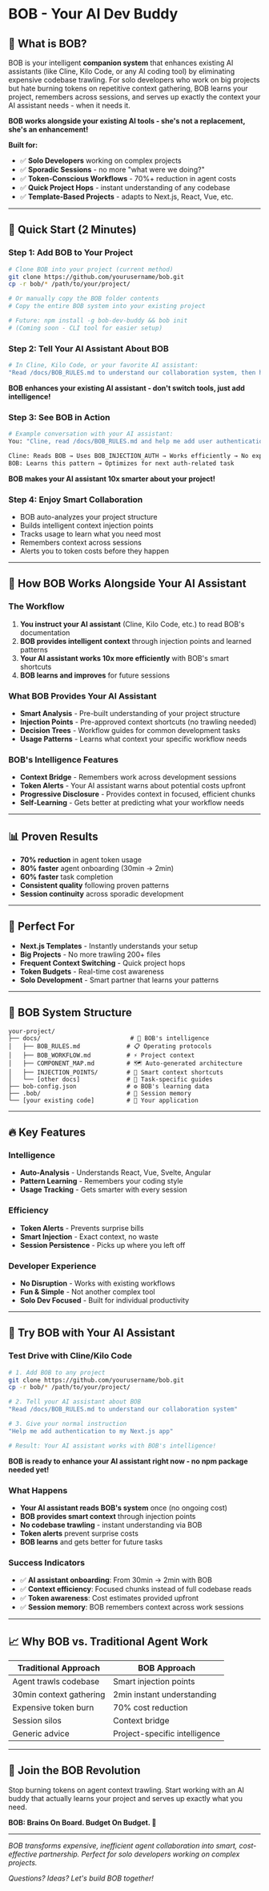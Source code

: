 # BOB - Your AI Dev Buddy

## 🎯 **What is BOB?**

BOB is your intelligent **companion system** that enhances existing AI assistants (like Cline, Kilo Code, or any AI coding tool) by eliminating expensive codebase trawling. For solo developers who work on big projects but hate burning tokens on repetitive context gathering, BOB learns your project, remembers across sessions, and serves up exactly the context your AI assistant needs - when it needs it.

**BOB works alongside your existing AI tools - she's not a replacement, she's an enhancement!**

**Built for:**
- ✅ **Solo Developers** working on complex projects
- ✅ **Sporadic Sessions** - no more "what were we doing?"
- ✅ **Token-Conscious Workflows** - 70%+ reduction in agent costs
- ✅ **Quick Project Hops** - instant understanding of any codebase
- ✅ **Template-Based Projects** - adapts to Next.js, React, Vue, etc.

---

## 🚀 **Quick Start (2 Minutes)**

### Step 1: Add BOB to Your Project
```bash
# Clone BOB into your project (current method)
git clone https://github.com/yourusername/bob.git
cp -r bob/* /path/to/your/project/

# Or manually copy the BOB folder contents
# Copy the entire BOB system into your existing project

# Future: npm install -g bob-dev-buddy && bob init
# (Coming soon - CLI tool for easier setup)
```

### Step 2: Tell Your AI Assistant About BOB
```bash
# In Cline, Kilo Code, or your favorite AI assistant:
"Read /docs/BOB_RULES.md to understand our collaboration system, then help me: [your task]"
```

**BOB enhances your existing AI assistant - don't switch tools, just add intelligence!**

### Step 3: See BOB in Action
```bash
# Example conversation with your AI assistant:
You: "Cline, read /docs/BOB_RULES.md and help me add user authentication to my Next.js app"

Cline: Reads BOB → Uses BOB_INJECTION_AUTH → Works efficiently → No expensive trawling
BOB: Learns this pattern → Optimizes for next auth-related task
```

**BOB makes your AI assistant 10x smarter about your project!**

### Step 4: Enjoy Smart Collaboration
- BOB auto-analyzes your project structure
- Builds intelligent context injection points
- Tracks usage to learn what you need most
- Remembers context across sessions
- Alerts you to token costs before they happen

---

## 🤖 **How BOB Works Alongside Your AI Assistant**

### The Workflow
1. **You instruct your AI assistant** (Cline, Kilo Code, etc.) to read BOB's documentation
2. **BOB provides intelligent context** through injection points and learned patterns
3. **Your AI assistant works 10x more efficiently** with BOB's smart shortcuts
4. **BOB learns and improves** for future sessions

### What BOB Provides Your AI Assistant
- **Smart Analysis** - Pre-built understanding of your project structure
- **Injection Points** - Pre-approved context shortcuts (no trawling needed)
- **Decision Trees** - Workflow guides for common development tasks
- **Usage Patterns** - Learns what context your specific workflow needs

### BOB's Intelligence Features
- **Context Bridge** - Remembers work across development sessions
- **Token Alerts** - Your AI assistant warns about potential costs upfront
- **Progressive Disclosure** - Provides context in focused, efficient chunks
- **Self-Learning** - Gets better at predicting what your workflow needs

---

## 📊 **Proven Results**
- **70% reduction** in agent token usage
- **80% faster** agent onboarding (30min → 2min)
- **60% faster** task completion
- **Consistent quality** following proven patterns
- **Session continuity** across sporadic development

---

## 🎯 **Perfect For**
- **Next.js Templates** - Instantly understands your setup
- **Big Projects** - No more trawling 200+ files
- **Frequent Context Switching** - Quick project hops
- **Token Budgets** - Real-time cost awareness
- **Solo Development** - Smart partner that learns your patterns

---

## 📁 **BOB System Structure**

```
your-project/
├── docs/                         # 🤖 BOB's intelligence
│   ├── BOB_RULES.md             # 📋 Operating protocols
│   ├── BOB_WORKFLOW.md          # ⚡ Project context
│   ├── COMPONENT_MAP.md         # 🗺️ Auto-generated architecture
│   ├── INJECTION_POINTS/        # 💉 Smart context shortcuts
│   └── [other docs]             # 🎯 Task-specific guides
├── bob-config.json              # ⚙️ BOB's learning data
├── .bob/                        # 🧠 Session memory
└── [your existing code]         # 💼 Your application
```

---

## 🔥 **Key Features**

### Intelligence
- **Auto-Analysis** - Understands React, Vue, Svelte, Angular
- **Pattern Learning** - Remembers your coding style
- **Usage Tracking** - Gets smarter with every session

### Efficiency
- **Token Alerts** - Prevents surprise bills
- **Smart Injection** - Exact context, no waste
- **Session Persistence** - Picks up where you left off

### Developer Experience
- **No Disruption** - Works with existing workflows
- **Fun & Simple** - Not another complex tool
- **Solo Dev Focused** - Built for individual productivity

---

## 🧪 **Try BOB with Your AI Assistant**

### Test Drive with Cline/Kilo Code
```bash
# 1. Add BOB to any project
git clone https://github.com/yourusername/bob.git
cp -r bob/* /path/to/your/project/

# 2. Tell your AI assistant about BOB
"Read /docs/BOB_RULES.md to understand our collaboration system"

# 3. Give your normal instruction
"Help me add authentication to my Next.js app"

# Result: Your AI assistant works with BOB's intelligence!
```

**BOB is ready to enhance your AI assistant right now - no npm package needed yet!**

### What Happens
- **Your AI assistant reads BOB's system** once (no ongoing cost)
- **BOB provides smart context** through injection points
- **No codebase trawling** - instant understanding via BOB
- **Token alerts** prevent surprise costs
- **BOB learns** and gets better for future tasks

### Success Indicators
- ✅ **AI assistant onboarding**: From 30min → 2min with BOB
- ✅ **Context efficiency**: Focused chunks instead of full codebase reads
- ✅ **Token awareness**: Cost estimates provided upfront
- ✅ **Session memory**: BOB remembers context across work sessions

---

## 📈 **Why BOB vs. Traditional Agent Work**

| Traditional Approach | BOB Approach |
|---------------------|--------------|
| Agent trawls codebase | Smart injection points |
| 30min context gathering | 2min instant understanding |
| Expensive token burn | 70% cost reduction |
| Session silos | Context bridge |
| Generic advice | Project-specific intelligence |

---

## 🎉 **Join the BOB Revolution**

Stop burning tokens on agent context trawling. Start working with an AI buddy that actually learns your project and serves up exactly what you need.

**BOB: Brains On Board. Budget On Budget. 🚀**

---

*BOB transforms expensive, inefficient agent collaboration into smart, cost-effective partnership. Perfect for solo developers working on complex projects.*

*Questions? Ideas? Let's build BOB together!*
